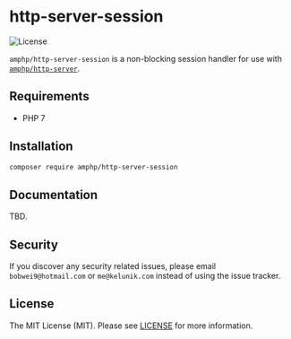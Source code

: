 # http-server-session

![License](https://img.shields.io/badge/license-MIT-blue.svg?style=flat-square)

`amphp/http-server-session` is a non-blocking session handler for use with [`amphp/http-server`](https://github.com/amphp/http-server).

## Requirements

- PHP 7

## Installation

```bash
composer require amphp/http-server-session
```

## Documentation

TBD.

## Security

If you discover any security related issues, please email `bobwei9@hotmail.com` or `me@kelunik.com` instead of using the issue tracker.

## License

The MIT License (MIT). Please see [LICENSE](./LICENSE) for more information.
